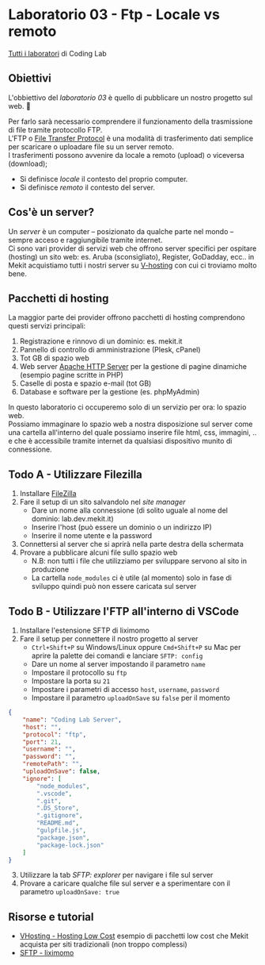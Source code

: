# Laboratorio 03 - Ftp - Locale vs remoto
[Tutti i laboratori](https://github.com/Mekit/coding-lab) di Coding Lab

## Obiettivi

L'obbiettivo del *laboratorio 03* è quello di pubblicare un nostro progetto sul web. 🚀 

Per farlo sarà necessario comprendere il funzionamento della trasmissione di file tramite protocollo FTP.\
L'FTP o [File Transfer Protocol](https://it.wikipedia.org/wiki/File_Transfer_Protocol) è una modalità di trasferimento dati semplice per scaricare o uploadare file su un server remoto.\
I trasferimenti possono avvenire da locale a remoto (upload) o viceversa (download);

- Si definisce <em>locale</em> il contesto del proprio computer.
- Si definisce <em>remoto</em> il contesto del server.

## Cos'è un server?
Un <em>server</em> è un computer – posizionato da qualche parte nel mondo – sempre acceso e raggiungibile tramite internet.\
Ci sono vari provider di servizi web che offrono server specifici per ospitare (hosting) un sito web: es. Aruba (sconsigliato), Register, GoDadday, ecc.. in Mekit acquistiamo tutti i nostri server su [V-hosting](https://www.vhosting-it.com/) con cui ci troviamo molto bene.

## Pacchetti di hosting
La maggior parte dei provider offrono pacchetti di hosting comprendono questi servizi principali:

1. Registrazione e rinnovo di un dominio: es. mekit.it
2. Pannello di controllo di amministrazione (Plesk, cPanel)
3. Tot GB di spazio web
4. Web server [Apache HTTP Server](https://it.wikipedia.org/wiki/Apache_HTTP_Server) per la gestione di pagine dinamiche (esempio pagine scritte in PHP)
5. Caselle di posta e spazio e-mail (tot GB)
6. Database e software per la gestione (es. phpMyAdmin)

In questo laboratorio ci occuperemo solo di un servizio per ora: lo spazio web. \
Possiamo immaginare lo spazio web a nostra disposizione sul server come una cartella all'interno del quale possiamo inserire file html, css, immagini, .. e che è accessibile tramite internet da qualsiasi dispositivo munito di connessione.

## Todo A - Utilizzare Filezilla
1. Installare [FileZilla](https://filezilla-project.org/)
2. Fare il setup di un sito salvandolo nel <em>site manager</em>
   - Dare un nome alla connessione (di solito uguale al nome del dominio: lab.dev.mekit.it)
   - Inserire l'host (può essere un dominio o un indirizzo IP)
   - Inserire il nome utente e la password
3. Connettersi al server che si aprirà nella parte destra della schermata
4. Provare a pubblicare alcuni file sullo spazio web
   - N.B: non tutti i file che utilizziamo per sviluppare servono al sito in produzione
   - La cartella `node_modules` ci è utile (al momento) solo in fase di sviluppo quindi può non essere caricata sul server

## Todo B - Utilizzare l'FTP all'interno di VSCode
1. Installare l'estensione SFTP di liximomo
2. Fare il setup per connettere il nostro progetto al server
   - `Ctrl+Shift+P` su Windows/Linux oppure `Cmd+Shift+P` su Mac per aprire la palette dei comandi e lanciare `SFTP: config`
   - Dare un nome al server impostando il parametro `name`
   - Impostare il protocollo su `ftp`
   - Impostare la porta su `21`
   - Impostare i parametri di accesso `host`, `username`, `password`
   - Impostare il parametro `uploadOnSave` su `false` per il momento

```json
{
    "name": "Coding Lab Server",
    "host": "",
    "protocol": "ftp",
    "port": 21,
    "username": "",
    "password": "",
    "remotePath": "",
    "uploadOnSave": false,
    "ignore": [
        "node_modules",
        ".vscode",
        ".git",
        ".DS_Store",
        ".gitignore",
        "README.md",
        "gulpfile.js",
        "package.json",
        "package-lock.json"
    ]
}
```
3. Utilizzare la tab *SFTP: explorer* per navigare i file sul server
4. Provare a caricare qualche file sul server e a sperimentare con il parametro `uploadOnSave: true`

## Risorse e tutorial
- [VHosting - Hosting Low Cost](https://www.vhosting-it.com/hosting-low-cost/) esempio di pacchetti low cost che Mekit acquista per siti tradizionali (non troppo complessi)
- [SFTP - liximomo](https://marketplace.visualstudio.com/items?itemName=liximomo.sftp)

